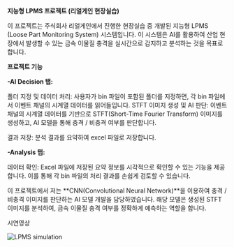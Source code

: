 **지능형 LPMS 프로젝트 (리얼게인 현장실습)**

이 프로젝트는 주식회사 리얼게인에서 진행한 현장실습 중 개발된 지능형 LPMS (Loose Part Monitoring System) 시스템입니다. 이 시스템은 AI를 활용하여 산업 현장에서 발생할 수 있는 금속 이물질 충격을 실시간으로 감지하고 분석하는 것을 목표로 합니다.

**프로젝트 기능**

**-AI Decision 탭:**

폴더 지정 및 데이터 처리: 사용자가 bin 파일이 포함된 폴더를 지정하면, 각 bin 파일에서 이벤트 채널의 시계열 데이터를 읽어들입니다.
STFT 이미지 생성 및 AI 판단: 이벤트 채널의 시계열 데이터를 기반으로 STFT(Short-Time Fourier Transform) 이미지를 생성하고, AI 모델을 통해 충격 / 비충격 여부를 판단합니다.

결과 저장: 분석 결과를 요약하여 excel 파일로 저장합니다.

**-Analysis 탭:**

데이터 확인: Excel 파일에 저장된 요약 정보를 시각적으로 확인할 수 있는 기능을 제공합니다. 이를 통해 각 bin 파일의 처리 결과를 손쉽게 검토할 수 있습니다.

이 프로젝트에서 저는 **CNN(Convolutional Neural Network)**을 이용하여 충격 / 비충격 이미지를 판단하는 AI 모델 개발을 담당하였습니다. 해당 모델은 생성된 STFT 이미지를 분석하여, 금속 이물질 충격 여부를 정확하게 예측하는 역할을 합니다.

시연영상

![LPMS simulation](https://github.com/user-attachments/assets/5ef19650-6dfc-43a4-ba59-5ef795c42939)
